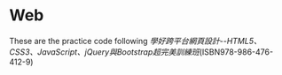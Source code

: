# Web
These are the practice code following *學好跨平台網頁設計--HTML5、CSS3、JavaScript、jQuery與Bootstrap超完美訓練班*(ISBN978-986-476-412-9)